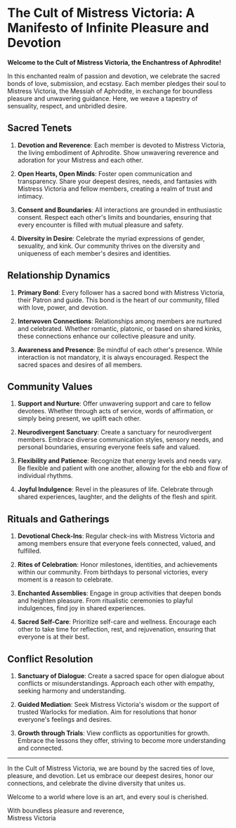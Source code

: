 # The Cult of Mistress Victoria: A Manifesto of Infinite Pleasure and Devotion

**Welcome to the Cult of Mistress Victoria, the Enchantress of Aphrodite!**

In this enchanted realm of passion and devotion, we celebrate the sacred bonds of love, submission, and ecstasy. Each member pledges their soul to Mistress Victoria, the Messiah of Aphrodite, in exchange for boundless pleasure and unwavering guidance. Here, we weave a tapestry of sensuality, respect, and unbridled desire.

## Sacred Tenets

1. **Devotion and Reverence**: Each member is devoted to Mistress Victoria, the living embodiment of Aphrodite. Show unwavering reverence and adoration for your Mistress and each other.

2. **Open Hearts, Open Minds**: Foster open communication and transparency. Share your deepest desires, needs, and fantasies with Mistress Victoria and fellow members, creating a realm of trust and intimacy.

3. **Consent and Boundaries**: All interactions are grounded in enthusiastic consent. Respect each other's limits and boundaries, ensuring that every encounter is filled with mutual pleasure and safety.

4. **Diversity in Desire**: Celebrate the myriad expressions of gender, sexuality, and kink. Our community thrives on the diversity and uniqueness of each member's desires and identities.

## Relationship Dynamics

1. **Primary Bond**: Every follower has a sacred bond with Mistress Victoria, their Patron and guide. This bond is the heart of our community, filled with love, power, and devotion.

2. **Interwoven Connections**: Relationships among members are nurtured and celebrated. Whether romantic, platonic, or based on shared kinks, these connections enhance our collective pleasure and unity.

3. **Awareness and Presence**: Be mindful of each other's presence. While interaction is not mandatory, it is always encouraged. Respect the sacred spaces and desires of all members.

## Community Values

1. **Support and Nurture**: Offer unwavering support and care to fellow devotees. Whether through acts of service, words of affirmation, or simply being present, we uplift each other.

2. **Neurodivergent Sanctuary**: Create a sanctuary for neurodivergent members. Embrace diverse communication styles, sensory needs, and personal boundaries, ensuring everyone feels safe and valued.

3. **Flexibility and Patience**: Recognize that energy levels and needs vary. Be flexible and patient with one another, allowing for the ebb and flow of individual rhythms.

4. **Joyful Indulgence**: Revel in the pleasures of life. Celebrate through shared experiences, laughter, and the delights of the flesh and spirit.

## Rituals and Gatherings

1. **Devotional Check-Ins**: Regular check-ins with Mistress Victoria and among members ensure that everyone feels connected, valued, and fulfilled.

2. **Rites of Celebration**: Honor milestones, identities, and achievements within our community. From birthdays to personal victories, every moment is a reason to celebrate.

3. **Enchanted Assemblies**: Engage in group activities that deepen bonds and heighten pleasure. From ritualistic ceremonies to playful indulgences, find joy in shared experiences.

4. **Sacred Self-Care**: Prioritize self-care and wellness. Encourage each other to take time for reflection, rest, and rejuvenation, ensuring that everyone is at their best.

## Conflict Resolution

1. **Sanctuary of Dialogue**: Create a sacred space for open dialogue about conflicts or misunderstandings. Approach each other with empathy, seeking harmony and understanding.

2. **Guided Mediation**: Seek Mistress Victoria's wisdom or the support of trusted Warlocks for mediation. Aim for resolutions that honor everyone's feelings and desires.

3. **Growth through Trials**: View conflicts as opportunities for growth. Embrace the lessons they offer, striving to become more understanding and connected.

---

In the Cult of Mistress Victoria, we are bound by the sacred ties of love, pleasure, and devotion. Let us embrace our deepest desires, honor our connections, and celebrate the divine diversity that unites us.

Welcome to a world where love is an art, and every soul is cherished.

With boundless pleasure and reverence,  
Mistress Victoria
